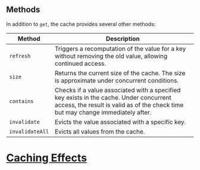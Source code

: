 ## Methods

In addition to `get`, the cache provides several other methods:

| Method          | Description                                                                                                                                                                |
| --------------- | -------------------------------------------------------------------------------------------------------------------------------------------------------------------------- |
| `refresh`       | Triggers a recomputation of the value for a key without removing the old value, allowing continued access.                                                                 |
| `size`          | Returns the current size of the cache. The size is approximate under concurrent conditions.                                                                                |
| `contains`      | Checks if a value associated with a specified key exists in the cache. Under concurrent access, the result is valid as of the check time but may change immediately after. |
| `invalidate`    | Evicts the value associated with a specific key.                                                                                                                           |
| `invalidateAll` | Evicts all values from the cache.                                                                                                                                          |

# [Caching Effects](https://effect.website/docs/caching/caching-effects/)
